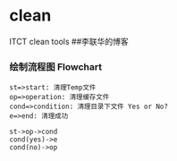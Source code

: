 # clean
ITCT clean tools
##李联华的博客
                
### 绘制流程图 Flowchart

```flow
st=>start: 清理Temp文件
op=>operation: 清理缓存文件
cond=>condition: 清理目录下文件 Yes or No?
e=>end: 清理成功

st->op->cond
cond(yes)->e
cond(no)->op
```
                    
